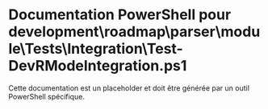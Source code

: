 # Documentation PowerShell pour development\roadmap\parser\module\Tests\Integration\Test-DevRModeIntegration.ps1

Cette documentation est un placeholder et doit être générée par un outil PowerShell spécifique.
